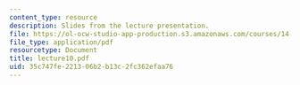 ```yaml
---
content_type: resource
description: Slides from the lecture presentation.
file: https://ol-ocw-studio-app-production.s3.amazonaws.com/courses/14-02-principles-of-macroeconomics-fall-2004/35c747fe221306b2b13c2fc362efaa76_lecture10.pdf
file_type: application/pdf
resourcetype: Document
title: lecture10.pdf
uid: 35c747fe-2213-06b2-b13c-2fc362efaa76
---
```

